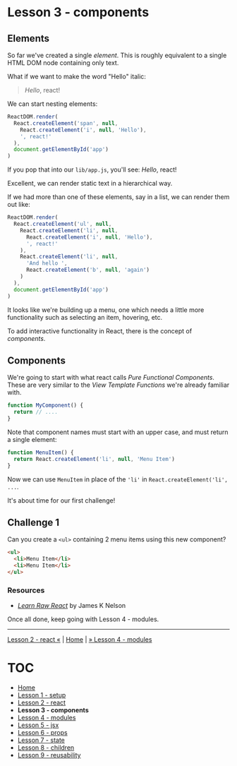 # Lesson 3 - components

## Elements

So far we've created a single *element*. This is roughly equivalent to a single
HTML DOM node containing only text.

What if we want to make the word "Hello" italic:

> *Hello*, react!

We can start nesting elements:

```javascript
ReactDOM.render(
  React.createElement('span', null,
    React.createElement('i', null, 'Hello'),
    ', react!'
  ),
  document.getElementById('app')
)
```

If you pop that into our `lib/app.js`, you'll see: *Hello*, react!

Excellent, we can render static text in a hierarchical way.

If we had more than one of these elements, say in a list, we can render them out
like:

```javascript
ReactDOM.render(
  React.createElement('ul', null,
    React.createElement('li', null,
      React.createElement('i', null, 'Hello'),
      ', react!'
    ),
    React.createElement('li', null,
      'And hello ',
      React.createElement('b', null, 'again')
    )
  ),
  document.getElementById('app')
)
```

It looks like we're building up a menu, one which needs a little more
functionality such as selecting an item, hovering, etc.

To add interactive functionality in React, there is the concept of *components*.

## Components

We're going to start with what react calls _Pure Functional Components_. These
are very similar to the _View Template Functions_ we're already familiar with.

```javascript
function MyComponent() {
  return // ....
}
```

Note that component names must start with an upper case, and must return a
single element:

```javascript
function MenuItem() {
  return React.createElement('li', null, 'Menu Item')
}
```

Now we can use `MenuItem` in place of the `'li'` in `React.createElement('li', ...`.

It's about time for our first challenge!

## Challenge 1

Can you create a `<ul>` containing 2 menu items using this new component?

```html
<ul>
  <li>Menu Item</li>
  <li>Menu Item</li>
</ul>
```

### Resources

* [*Learn Raw
  React*](http://jamesknelson.com/learn-raw-react-no-jsx-flux-es6-webpack/) by
  James K Nelson

Once all done, keep going with Lesson 4 - modules.

---

[Lesson 2 - react «](lesson_2.md) | [Home](README.md) | [» Lesson 4 - modules](lesson_4.md)

# TOC

* [Home](README.md)
* [Lesson 1 - setup](lesson_1.md)
* [Lesson 2 - react](lesson_2.md)
* **Lesson 3 - components**
* [Lesson 4 - modules](lesson_4.md)
* [Lesson 5 - jsx](lesson_5.md)
* [Lesson 6 - props](lesson_6.md)
* [Lesson 7 - state](lesson_7.md)
* [Lesson 8 - children](lesson_8.md)
* [Lesson 9 - reusability](lesson_9.md)
